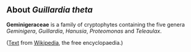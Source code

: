 About *Guillardia theta* 
------------------------



**Geminigeraceae** is a family of cryptophytes containing the five
genera *Geminigera*, *Guillardia*, *Hanusia*, *Proteomonas* and
*Teleaulax*.

([Text](http://en.wikipedia.org/wiki/Geminigeraceae_) from
[Wikipedia](http://en.wikipedia.org/), the free encyclopaedia.)
